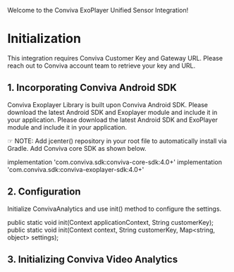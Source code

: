 Welcome to the Conviva ExoPlayer Unified Sensor Integration!

# Initialization

This integration requires Conviva Customer Key and Gateway URL. Please reach out to Conviva account team to retrieve your key and URL.

## 1. Incorporating Conviva Android SDK
Conviva Exoplayer Library is built upon Conviva Android SDK. Please download the latest Android SDK and Exoplayer module and include it in your application. Please download the latest Android SDK and ExoPlayer module and include it in your application.

☞ NOTE: Add jcenter() repository in your root file to automatically install via Gradle.
Add Conviva core SDK as shown below.

   implementation 'com.conviva.sdk:conviva-core-sdk:4.0+'
   implementation 'com.conviva.sdk:conviva-exoplayer-sdk:4.0+'

## 2. Configuration
Initialize ConvivaAnalytics and use init() method to configure the settings.

   public static void init(Context applicationContext, String customerKey);
   public static void init(Context context, String customerKey, Map<string, object> settings);



## 3. Initializing Conviva Video Analytics




